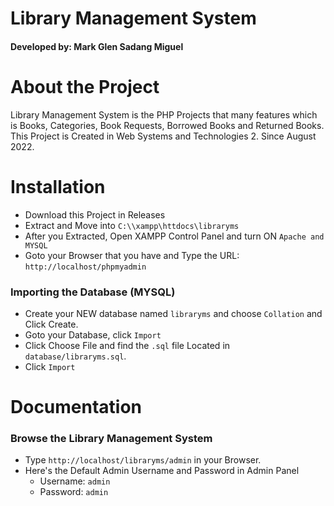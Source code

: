 # **Library Management System**
#### Developed by: Mark Glen Sadang Miguel
#
# **About the Project**
Library Management System is the PHP Projects that many features which is Books, Categories, Book Requests, Borrowed Books and Returned Books. This Project is Created in Web Systems and Technologies 2. Since August 2022.

# **Installation**
- Download this Project in Releases
- Extract and Move into `C:\\xampp\httdocs\libraryms`
- After you Extracted, Open XAMPP Control Panel and turn ON `Apache and MYSQL`
- Goto your Browser that you have and Type the URL: `http://localhost/phpmyadmin`

### **Importing the Database (MYSQL)**
- Create your NEW database named `libraryms` and choose `Collation` and Click Create.
- Goto your Database, click `Import`
- Click Choose File and find the `.sql` file Located in `database/libraryms.sql`.
- Click `Import`

# **Documentation**
### **Browse the Library Management System**
- Type `http://localhost/libraryms/admin` in your Browser.
- Here's the Default Admin Username and Password in Admin Panel
    - Username: `admin`
    - Password: `admin`